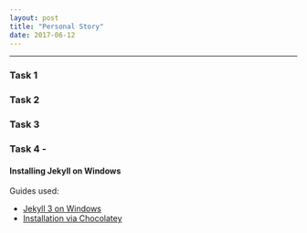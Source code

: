 ```yaml
---
layout: post
title: "Personal Story"
date: 2017-06-12
---
```


* * *
### Task 1

### Task 2

### Task 3

### Task 4 - 
#### Installing Jekyll on Windows
Guides used:
* [Jekyll 3 on Windows](https://labs.sverrirs.com/jekyll/)
* [Installation via Chocolatey](http://jekyllrb.com/docs/windows/#installation-via-chocolatey)
